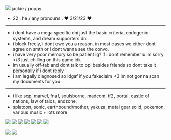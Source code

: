 ![](https://i.imgur.com/2KeOG7t.gif)  jackie / poppy
-  22 . he / any pronouns . ♥ 3/21/23 ♥
- --------------------------------------------------------
-  i dont have a mega specific dni just the basic criteria, endogenic systems, and dream supporters dni.
-  i block freely, i dont owe you a reason. in most cases we either dont agree on smth or i dont wanna see the convo.
-  i have very poor memory so be patient ig? if i dont remember u im sorry </3 just chilling on this game idk
-  im usually off-tab and dont talk to ppl besides friends so dont take it personally if i dont reply
-  i am legally diagnosed so idgaf if you fakeclaim <3 im not gonna scan my documents for you
- --------------------------------------------------------
- i like scp, marvel, fnaf, soulsborne, madcom, tf2, portal, castle of nations, law of talos, endzone,
- splatoon, sonic, earthbound/mother, yakuza, metal gear solid, pokemon, various music + lots more

![](https://images-wixmp-ed30a86b8c4ca887773594c2.wixmp.com/f/fa073ec9-cdc7-42bf-91c1-f0492eff0c87/d4vkj12-09677fc6-7ff7-49de-bbcd-65932f662144.gif?token=eyJ0eXAiOiJKV1QiLCJhbGciOiJIUzI1NiJ9.eyJzdWIiOiJ1cm46YXBwOjdlMGQxODg5ODIyNjQzNzNhNWYwZDQxNWVhMGQyNmUwIiwiaXNzIjoidXJuOmFwcDo3ZTBkMTg4OTgyMjY0MzczYTVmMGQ0MTVlYTBkMjZlMCIsIm9iaiI6W1t7InBhdGgiOiJcL2ZcL2ZhMDczZWM5LWNkYzctNDJiZi05MWMxLWYwNDkyZWZmMGM4N1wvZDR2a2oxMi0wOTY3N2ZjNi03ZmY3LTQ5ZGUtYmJjZC02NTkzMmY2NjIxNDQuZ2lmIn1dXSwiYXVkIjpbInVybjpzZXJ2aWNlOmZpbGUuZG93bmxvYWQiXX0.QA20IGTvKEkOfYUlnOmf8zwouwBFAQP0HYuad_qBfoI) ![](https://images-wixmp-ed30a86b8c4ca887773594c2.wixmp.com/f/8e79db37-b015-4152-99a7-c60b9787ac0c/dc3jjah-5ef4c5cd-0215-45b7-a426-ba7332212b30.png?token=eyJ0eXAiOiJKV1QiLCJhbGciOiJIUzI1NiJ9.eyJzdWIiOiJ1cm46YXBwOjdlMGQxODg5ODIyNjQzNzNhNWYwZDQxNWVhMGQyNmUwIiwiaXNzIjoidXJuOmFwcDo3ZTBkMTg4OTgyMjY0MzczYTVmMGQ0MTVlYTBkMjZlMCIsIm9iaiI6W1t7InBhdGgiOiJcL2ZcLzhlNzlkYjM3LWIwMTUtNDE1Mi05OWE3LWM2MGI5Nzg3YWMwY1wvZGMzamphaC01ZWY0YzVjZC0wMjE1LTQ1YjctYTQyNi1iYTczMzIyMTJiMzAucG5nIn1dXSwiYXVkIjpbInVybjpzZXJ2aWNlOmZpbGUuZG93bmxvYWQiXX0.I-NqizDhgU7yOrhQ9XVl-43_dR5SORlaGKJv-8LcMEY) ![](https://images-wixmp-ed30a86b8c4ca887773594c2.wixmp.com/f/45091976-43f2-46d3-a6c8-84e28a4176e2/ddfl375-9e9d9470-4b05-4a81-97e4-1f1817b61102.gif?token=eyJ0eXAiOiJKV1QiLCJhbGciOiJIUzI1NiJ9.eyJzdWIiOiJ1cm46YXBwOjdlMGQxODg5ODIyNjQzNzNhNWYwZDQxNWVhMGQyNmUwIiwiaXNzIjoidXJuOmFwcDo3ZTBkMTg4OTgyMjY0MzczYTVmMGQ0MTVlYTBkMjZlMCIsIm9iaiI6W1t7InBhdGgiOiJcL2ZcLzQ1MDkxOTc2LTQzZjItNDZkMy1hNmM4LTg0ZTI4YTQxNzZlMlwvZGRmbDM3NS05ZTlkOTQ3MC00YjA1LTRhODEtOTdlNC0xZjE4MTdiNjExMDIuZ2lmIn1dXSwiYXVkIjpbInVybjpzZXJ2aWNlOmZpbGUuZG93bmxvYWQiXX0.edwcksCpBr2K9IxG8YrIPXfQD6o96RPmdCAhNPqbMwQ) ![](https://images-wixmp-ed30a86b8c4ca887773594c2.wixmp.com/f/ebf5b260-42b4-4b1f-81f7-4bbf6324a36d/dglih02-23a3dc15-1ab8-44a3-adb3-3ec77e3f4135.png?token=eyJ0eXAiOiJKV1QiLCJhbGciOiJIUzI1NiJ9.eyJzdWIiOiJ1cm46YXBwOjdlMGQxODg5ODIyNjQzNzNhNWYwZDQxNWVhMGQyNmUwIiwiaXNzIjoidXJuOmFwcDo3ZTBkMTg4OTgyMjY0MzczYTVmMGQ0MTVlYTBkMjZlMCIsIm9iaiI6W1t7InBhdGgiOiJcL2ZcL2ViZjViMjYwLTQyYjQtNGIxZi04MWY3LTRiYmY2MzI0YTM2ZFwvZGdsaWgwMi0yM2EzZGMxNS0xYWI4LTQ0YTMtYWRiMy0zZWM3N2UzZjQxMzUucG5nIn1dXSwiYXVkIjpbInVybjpzZXJ2aWNlOmZpbGUuZG93bmxvYWQiXX0.MtdG2qqlJUL-ZOOmemfafUpKui1BVNpU4dihTjcdAPQ) ![](https://images-wixmp-ed30a86b8c4ca887773594c2.wixmp.com/f/f8d0b75b-557c-4e3b-9d2d-237dc32d16fa/d383hjo-21f05dbb-6803-4542-bd5f-a76a55370c17.png?token=eyJ0eXAiOiJKV1QiLCJhbGciOiJIUzI1NiJ9.eyJzdWIiOiJ1cm46YXBwOjdlMGQxODg5ODIyNjQzNzNhNWYwZDQxNWVhMGQyNmUwIiwiaXNzIjoidXJuOmFwcDo3ZTBkMTg4OTgyMjY0MzczYTVmMGQ0MTVlYTBkMjZlMCIsIm9iaiI6W1t7InBhdGgiOiJcL2ZcL2Y4ZDBiNzViLTU1N2MtNGUzYi05ZDJkLTIzN2RjMzJkMTZmYVwvZDM4M2hqby0yMWYwNWRiYi02ODAzLTQ1NDItYmQ1Zi1hNzZhNTUzNzBjMTcucG5nIn1dXSwiYXVkIjpbInVybjpzZXJ2aWNlOmZpbGUuZG93bmxvYWQiXX0.bM01bmrqFTZtZg1IwIAvZtEHrsFmPm4J5RtZdYsbDDs) ![](https://images-wixmp-ed30a86b8c4ca887773594c2.wixmp.com/f/f8430877-900d-47eb-bfbe-3092fce67a1a/ddnbgzh-50909ee1-6654-4373-bfea-6d9586c8c254.png?token=eyJ0eXAiOiJKV1QiLCJhbGciOiJIUzI1NiJ9.eyJzdWIiOiJ1cm46YXBwOjdlMGQxODg5ODIyNjQzNzNhNWYwZDQxNWVhMGQyNmUwIiwiaXNzIjoidXJuOmFwcDo3ZTBkMTg4OTgyMjY0MzczYTVmMGQ0MTVlYTBkMjZlMCIsIm9iaiI6W1t7InBhdGgiOiJcL2ZcL2Y4NDMwODc3LTkwMGQtNDdlYi1iZmJlLTMwOTJmY2U2N2ExYVwvZGRuYmd6aC01MDkwOWVlMS02NjU0LTQzNzMtYmZlYS02ZDk1ODZjOGMyNTQucG5nIn1dXSwiYXVkIjpbInVybjpzZXJ2aWNlOmZpbGUuZG93bmxvYWQiXX0.fRSsiYka53Trg19hqgzD6IyniRp2Q4XB9a1P4xUPtQw) ![](https://images-wixmp-ed30a86b8c4ca887773594c2.wixmp.com/f/756693ec-784d-49ad-a8c2-b0c1222349bc/dathhg4-ea68f162-785d-4c06-82f6-72704b875696.png?token=eyJ0eXAiOiJKV1QiLCJhbGciOiJIUzI1NiJ9.eyJzdWIiOiJ1cm46YXBwOjdlMGQxODg5ODIyNjQzNzNhNWYwZDQxNWVhMGQyNmUwIiwiaXNzIjoidXJuOmFwcDo3ZTBkMTg4OTgyMjY0MzczYTVmMGQ0MTVlYTBkMjZlMCIsIm9iaiI6W1t7InBhdGgiOiJcL2ZcLzc1NjY5M2VjLTc4NGQtNDlhZC1hOGMyLWIwYzEyMjIzNDliY1wvZGF0aGhnNC1lYTY4ZjE2Mi03ODVkLTRjMDYtODJmNi03MjcwNGI4NzU2OTYucG5nIn1dXSwiYXVkIjpbInVybjpzZXJ2aWNlOmZpbGUuZG93bmxvYWQiXX0.vJr9Om0xnpeFsHZSc03-RARuRHacNQahQhy5c6z1nZ8) 

![](https://i.imgur.com/RA7R9rm.png) ![](https://i.imgur.com/RA7R9rm.png)
